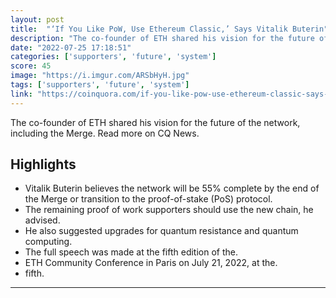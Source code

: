 ```yaml
---
layout: post
title:  "‘If You Like PoW, Use Ethereum Classic,’ Says Vitalik Buterin"
description: "The co-founder of ETH shared his vision for the future of the network, including the Merge. Read more on CQ News."
date: "2022-07-25 17:18:51"
categories: ['supporters', 'future', 'system']
score: 45
image: "https://i.imgur.com/ARSbHyH.jpg"
tags: ['supporters', 'future', 'system']
link: "https://coinquora.com/if-you-like-pow-use-ethereum-classic-says-vitalik-buterin/"
---
```


The co-founder of ETH shared his vision for the future of the network, including the Merge. Read more on CQ News.

## Highlights

- Vitalik Buterin believes the network will be 55% complete by the end of the Merge or transition to the proof-of-stake (PoS) protocol.
- The remaining proof of work supporters should use the new chain, he advised.
- He also suggested upgrades for quantum resistance and quantum computing.
- The full speech was made at the fifth edition of the.
- ETH Community Conference in Paris on July 21, 2022, at the.
- fifth.

---
